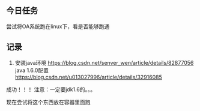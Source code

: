 ## 今日任务
尝试将OA系统跑在linux下，看是否能够跑通
## 记录

1. 安装java环境
https://blog.csdn.net/senver_wen/article/details/82877056
java 1.6.0配置
https://blog.csdn.net/u013027996/article/details/32916085

成功！！！
注意：一定要jdk1.6的。。。

现在尝试将这个东西放在容器里面跑
